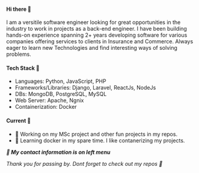 #### Hi there 👋

<p>I am a versitile software engineer looking for great opportunities in the industry to work in projects as a back-end engineer. I have been building hands-on experience spanning 2+ years developing software for various companies offering services to clients in Insurance and Commerce. Always eager to learn new Technologies and find interesting ways of solving problems. 
        
<!--
**jacksonmoji/jacksonmoji** is a ✨ _special_ ✨ repository because its `README.md` (this file) appears on your GitHub profile.

Here are some ideas to get you started:
-->

#### Tech Stack 🧰
  * Languages: Python, JavaScript, PHP
  * Frameworks/Libraries:  Django, Laravel, ReactJs, NodeJs
  * DBs: MongoDB, PostgreSQL, MySQL
  * Web Server: Apache, Ngnix
  * Containerization: Docker

#### Current  🚀
- 🔭 Working on my MSc project and other fun projects in my repos.
- 🌱 Learning docker in my spare time. I like contanerizing my projects.

<b><i>🔗 My contact information is on left menu</i></b>

<p> <i>Thank you for passing by. Dont forget to check out my repos 🙂  </i> </p>




